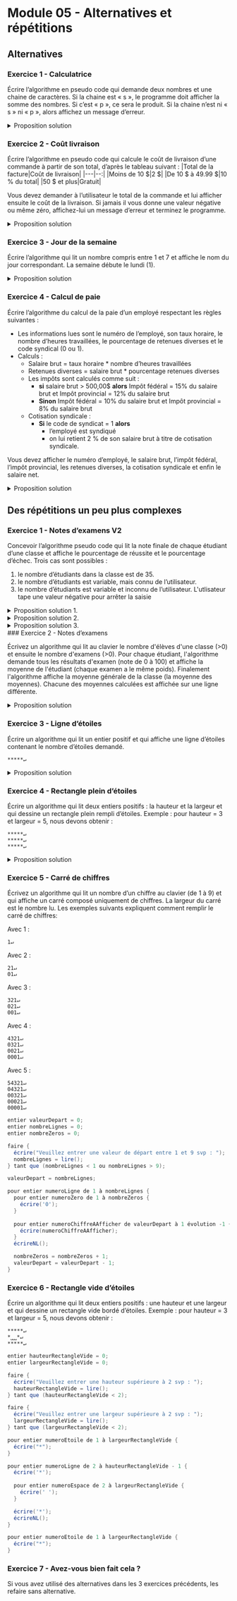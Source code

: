 # Module 05 - Alternatives et répétitions

## Alternatives

### Exercice 1 - Calculatrice

Écrire l’algorithme en pseudo code qui demande deux nombres et une chaine de caractères. Si la chaine est « s », le programme doit afficher la somme des nombres. Si c’est « p », ce sera le produit. Si la chaine n’est ni « s » ni « p », alors affichez un message d’erreur.

<details>
    <summary>Proposition solution</summary>

``` csharp
réel operande1 = 0.0;
réel operande2 = 0.0;
chaine operateur = "";
réel resultatOperation = 0.0;

écrire("Veuillez entrer la valeur du premier opérande : ");
operande1 = lire();

écrire("Veuillez entrer la valeur du second opérande : ");
operande2 = lire();

écrire("Veuillez entrer l'opérateur à appliquer (p pour produit ou s pour somme) : ");
operateur = lire();

selon (operateur) {
  cas "s":
    resultatOperation = operande1 + operande2;
    écrire("La somme de " + operande1.VersChaine() + " et de " + operande2.VersChaine() + " est " + resultatOperateur.VersChaine());

  cas "p":
    resultatOperation = operande1 * operande2;
    écrire("Le produit de " + operande1.VersChaine() + " et de " + operande2.VersChaine() + " est " + resultatOperateur.VersChaine());

  sinon :
    écrire("L'opérateur saisi n'est pas reconnu.");
}

```

</details>

### Exercice 2 - Coût livraison

Écrire l’algorithme en pseudo code qui calcule le coût de livraison d’une commande à partir de son total, d’après le tableau suivant :
|Total de la facture|Coût de livraison|
|---|--:|
|Moins de 10 \$|2 $|
|De 10 \$ à 49.99 \$|10 % du total|
|50 \$ et plus|Gratuit|

Vous devez demander à l’utilisateur le total de la commande et lui afficher ensuite le coût de la livraison.
Si jamais il vous donne une valeur négative ou même zéro, affichez-lui un message d’erreur et terminez le programme.

<details>
    <summary>Proposition solution</summary>

``` csharp
réel totalFacture = 0.0;
réel coutLivraison = 0.0;

écrire("Veuillez entrer le total de la facture svp : ");
totalFacture = lire();

si (totalFacture > 0) {
  si (totalFacture > 0 et totalFacture < 10) {
    coutLivraison = 2.0;
  } sinon si (totalFacture <= 49.99) {
    coutLivraison = totalFacture * 0.1;
  }
}

si (totalFacture <= 0) {
  écrire("Erreur dans le montant de la facture.");
} sinon {
  écrire("Le coût de la livraison est " + coutLivraison.VersChaine());
}
```

</details>

### Exercice 3 - Jour de la semaine

Écrire l’algorithme qui lit un nombre compris entre 1 et 7 et affiche le nom du jour correspondant. La semaine débute le lundi (1).

<details>
    <summary>Proposition solution</summary>

``` csharp
entier jourDeLaSemaine = 0;
chaine texteJourDeLaSemaine = "";

faire {
  écrire("Entrez un nombre entre 1 et 7 svp : ");
  jourDeLaSemaine = lire();
} tant que (jourDeLaSemaine < 1 ou jourDeLaSemaine > 7);

selon (jourDeLaSemaine) {
  cas 1:
    texteJourDeLaSemaine = "lundi";
  cas 2:
    texteJourDeLaSemaine = "mardi";
  cas 3:
    texteJourDeLaSemaine = "mercredi";
  cas 4:
    texteJourDeLaSemaine = "jeudi";
  cas 5:
    texteJourDeLaSemaine = "vendredi";
  cas 6:
    texteJourDeLaSemaine = "samedi";
  cas 7:
    texteJourDeLaSemaine = "dimanche";
}

écrire("Le jour " + jourDeLaSemaine.VersChaine() + " de la semaine est le " + texteJourDeLaSemaine);
```

</details>

### Exercice 4 - Calcul de paie

Écrire l’algorithme du calcul de la paie d’un employé respectant les règles suivantes :

- Les informations lues sont le numéro de l’employé, son taux horaire, le nombre d’heures travaillées, le pourcentage de retenues diverses et le code syndical (0 ou 1).
- Calculs :
  - Salaire brut = taux horaire * nombre d’heures travaillées
  - Retenues diverses = salaire brut * pourcentage retenues diverses
  - Les impôts sont calculés comme suit :
    - **si** salaire brut > 500,00$
**alors** Impôt fédéral = 15% du salaire brut et Impôt provincial = 12% du salaire brut
    - **Sinon** Impôt fédéral = 10% du salaire brut et Impôt provincial = 8% du salaire brut
  - Cotisation syndicale :
    - **Si** le code de syndicat = 1  **alors**
      - l’employé est syndiqué
      - on lui retient 2 % de son salaire brut à titre de cotisation syndicale.

Vous devez afficher le numéro d’employé, le salaire brut, l’impôt fédéral, l’impôt provincial, les retenues diverses, la cotisation syndicale et enfin le salaire net.

<details>
    <summary>Proposition solution</summary>

``` csharp
chaine numeroEmploye = "";
réel tauxHoraire = 0.0;
réel quantiteHeuresTravaillees = 0.0;
réel pourcentageRetenuesDiverses = 0.0;
entier codeSyndical = 0;

réel salaireBrut = 0.0;
réel montantRetenuesDiverses = 0.0;
réel montantCotisationSyndicales = 0.0;
réel montantImpotFederal = 0.0;
réel montantImpotProvincial = 0.0;
réel salaireNet = 0.0;

faire {
  écrire("Veuillez entrer un numéro d'employer svp : ");
  numeroEmploye = lire();
} tant que (numeroEmploye == "");

faire {
  écrire("Veuillez entrer le taux horaire de l'employé svp : ");
  tauxHoraire = lire();
} tant que (tauxHoraire < 0);

faire {
  écrire("Veuillez entrer la quantité d'heures travaillées svp : ");
  quantiteHeuresTravaillees = lire();
} tant que (quantiteHeuresTravaillees <= 0);

faire {
  écrire("Veuillez entrer le pourcentage des retenues diverses svp : ");
  pourcentageRetenuesDiverses = lire();
} tant que (pourcentageRetenuesDiverses < 0 ou pourcentageRetenuesDiverses > 1) ;

faire {
  écrire("Veuillez entrer le code syndical (0 ou 1) svp : ");
  codeSyndical = lire();
} tant que (codeSyndical != 1 et codeSyndical != 0);

salaireBrut = tauxHoraire * quantiteHeuresTravaillees;
montantRetenuesDiverses = salaireBrut * pourcentageRetenuesDiverses;

si (salaireBrut > 500) {
  montantImpotFederal = salaireBrut * .15;
  montantImpotProvincial = salaireBrut * .12;
} sinon {
  montantImpotFederal = salaireBrut * .10;
  montantImpotProvincial = salaireBrut * .08;
}

si (codeSyndical == 1) {
  montantCotisationSyndicales = salaireBrut * .02;
}

salaireNet = salaireBrut - montantRetenuesDiverses - montantImpotFederal - montantImpotProvincial - montantCotisationSyndicales;

Vous devez afficher le numéro d’employé, le salaire brut, l’impôt fédéral, l’impôt provincial, les retenues diverses, la cotisation syndicale et enfin le salaire net.

écrireNL("Numéro employé : " + numeroEmploye);
écrireNL("Salaire brut : " + salaireBrut.VersChaine());
écrireNL("Montant impôt fédéral : " + montantImpotFederal.VersChaine());
écrireNL("Montant impôt provincial : " + montantImpotProvincial.VersChaine());
écrireNL("Montant des retenues diverses : " + montantRetenuesDiverses.VersChaine());
écrireNL("Montant de la cotisation sociale : " + montantCotisationSyndicales.VersChaine());
écrireNL("---");
écrireNL("Salaire net : " + salaireNet.VersChaine());
```

</details>

## Des répétitions un peu plus complexes

### Exercice 1 - Notes d’examens V2

Concevoir l’algorithme pseudo code qui lit la note finale de chaque étudiant d’une classe et affiche le pourcentage de réussite et le pourcentage d’échec. Trois cas sont possibles :

1. le nombre d’étudiants dans la classe est de 35.
2. le nombre d’étudiants est variable, mais connu de l’utilisateur.
3. le nombre d’étudiants est variable et inconnu de l’utilisateur. L'utlisateur tape une valeur négative pour arrêter la saisie

<details>
    <summary>Proposition solution 1.</summary>

``` csharp
entier quantiteReussites = 0;
entier quantiteEchecs = 0;
réel noteFinale = 0.0;

réel pourcentageReussites = 0.0;
réel pourcentageEchecs = 0.0;

pour entier numeroEtudiant de 1 à 35 {
  faire {
    écrire("Veuillez entrer la note finale de l'étudiant " + numeroEtudiant.VersChaine() + " : ");
    noteFinale = lire();
  } tant que (noteFinale < 0 ou noteFinale > 100);

  si (noteFinale >= 60.0) {
    quantiteReussites = quantiteReussites + 1;
  } sinon {
    quantiteEchecs = quantiteEchecs + 1;
  }
}

pourcentageReussites = quantiteReussites * 100.0 / 35;
pourcentageEchecs = quantiteEchecs * 100.0 / 35;

écrireNL("Le pourcentage de réussites est : " + pourcentageReussites.VersChaine());
écrireNL("Le pourcentage d'échecs est : " + pourcentageEchecs.VersChaine());
```

</details>

<details>
    <summary>Proposition solution 2.</summary>

``` csharp
entier quantiteReussites = 0;
entier quantiteEchecs = 0;
entier quantiteEtudiants = 0;
réel noteFinale = 0.0;

réel pourcentageReussites = 0.0;
réel pourcentageEchecs = 0.0;

écrire("Veuillez entrer la quantité d'étudiants à analyser svp : ");
quantiteEtudiants = lire();

pour entier numeroEtudiant de 1 à quantiteEtudiants {
  faire {
    écrire("Veuillez entrer la note finale de l'étudiant " + numeroEtudiant.VersChaine() + " : ");
    noteFinale = lire();
  } tant que (noteFinale < 0 ou noteFinale > 100);

  si (noteFinale >= 60.0) {
    quantiteReussites = quantiteReussites + 1;
  } sinon {
    quantiteEchecs = quantiteEchecs + 1;
  }
}

pourcentageReussites = quantiteReussites * 100.0 / quantiteEtudiants;
pourcentageEchecs = quantiteEchecs * 100.0 / quantiteEtudiants;

écrireNL("Le pourcentage de réussites est : " + pourcentageReussites.VersChaine());
écrireNL("Le pourcentage d'échecs est : " + pourcentageEchecs.VersChaine());
```

</details>

<details>
    <summary>Proposition solution 3.</summary>

``` csharp
entier quantiteReussites = 0;
entier quantiteEchecs = 0;
entier quantiteEtudiants = 0;
réel noteFinale = 0.0;

réel pourcentageReussites = 0.0;
réel pourcentageEchecs = 0.0;

faire {
  écrire("Veuillez entrer la note finale de l'étudiant " + numeroEtudiant.VersChaine() + " : ");
  noteFinale = lire();
} tant que (noteFinale > 100);

tant que (noteFinale >= 0 et noteFinale <=> 100) {
  quantiteEtudiants = quantiteEtudiants + 1;
  si (noteFinale >= 60.0) {
    quantiteReussites = quantiteReussites + 1;
  } sinon {
    quantiteEchecs = quantiteEchecs + 1;
  }

  faire {
    écrire("Veuillez entrer la note finale de l'étudiant " + numeroEtudiant.VersChaine() + " : ");
    noteFinale = lire();
  } tant que (noteFinale > 100);
}

pourcentageReussites = quantiteReussites * 100.0 / quantiteEtudiants;
pourcentageEchecs = quantiteEchecs * 100.0 / quantiteEtudiants;

écrireNL("Le pourcentage de réussites est : " + pourcentageReussites.VersChaine());
écrireNL("Le pourcentage d'échecs est : " + pourcentageEchecs.VersChaine());
```

</details>
### Exercice 2 - Notes d’examens

Écrivez un algorithme qui lit au clavier le nombre d'élèves d'une classe (>0) et ensuite le nombre d'examens (>0).
Pour chaque étudiant, l'algorithme demande tous les résultats d'examen (note de 0 à 100) et affiche la moyenne de l'étudiant (chaque examen a le même poids).
Finalement l'algorithme affiche la moyenne générale de la classe (la moyenne des moyennes). Chacune des moyennes calculées est affichée sur une ligne différente.

<details>
    <summary>Proposition solution</summary>

``` csharp
entier quantiteEtudiants = 0;
entier quantiteNotesParEtudiant = 0;
réel noteFinale = 0.0;
réel sommeNotesEtudiant = 0.0;
réel moyenneEtudiant = 0.0;
réel sommeMoyennesEtudiants = 0.0;
réel moyenneEtudiants = 0.0;

écrire("Veuillez entrer la quantité d'étudiants svp : ");
quantiteEtudiants = lire();
écrire("Veuillez entrer le nombre d'examens par étudiant : ");
quantiteNotesParEtudiant = lire();

pour entier numeroEtudiant de 1 à quantiteEtudiants {
  sommeNotesEtudiant = 0.0;

  écrire("Nous allons traiter l'étudiant " + numeroEtudiant.VersChaine());
  pour entier numeroExamen de 1 à quantiteNotesParEtudiant {
    faire {
      écrire("Veuillez entrer la note finale de l'examen " + numeroExamen.VersChaine() + " de l'étudiant " + numeroEtudiant.VersChaine() + " : ");
      noteFinale = lire();
    } tant que (noteFinale < 0 ou noteFinale > 100);

    sommeNotesEtudiant = sommeNotesEtudiant + noteFinale;
  }

  moyenneEtudiant = sommeNotesEtudiant / quantiteNotesParEtudiant;

  sommeMoyennesEtudiants = sommeMoyennesEtudiants + moyenneEtudiant;

  écrire("L'étudiant " + numeroEtudiant.VersChaine() + " a une moyenne de : " + moyenneEtudiant.VersChaine())
}

moyenneEtudiants = sommeMoyennesEtudiants / quantiteEtudiants;
écrire("La moyenne des étudiants est : " + moyenneEtudiants.VersChaine());
```

</details>

### Exercice 3 - Ligne d’étoiles

Écrire un algorithme qui lit un entier positif et qui affiche une ligne d’étoiles contenant le nombre d’étoiles demandé.

```console
*****↵
```

<details>
    <summary>Proposition solution</summary>

``` csharp
entier largeurLigne = 0;

écrire("Veuillez entrer une largeur de ligne svp : ");
largeurLigne = lire();

pour entier numeroEtoile de 1 à largeurLigne {
  écrire("*");
}
écrireNL("");
```

</details>

### Exercice 4 - Rectangle plein d’étoiles

Écrire un algorithme qui lit deux entiers positifs : la hauteur et la largeur et qui dessine un rectangle plein rempli d’étoiles.
Exemple : pour hauteur = 3 et largeur = 5, nous devons obtenir :

```console
*****↵
*****↵
*****↵
```

<details>
    <summary>Proposition solution</summary>

``` csharp
entier largeurRectangle = 0;
entier hauteurRectangle = 0;

écrire("Veuillez entrer une largeur de rectangle svp : ");
largeurRectangle = lire();
écrire("Veuillez entrer une hauteur de rectangle svp : ");
hauteurRectangle = lire();

pour entier numeroLigne de 1 à hauteurRectangle {
  pour entier numeroEtoile de 1 à largeurRectangle {
    écrire("*");
  }
  écrireNL("");
}
```

</details>

### Exercice 5 - Carré de chiffres

Écrivez un algorithme qui lit un nombre d’un chiffre au clavier (de 1 à 9) et qui affiche un carré composé uniquement de chiffres. La largeur du carré est le nombre lu. Les exemples suivants expliquent comment remplir le carré de chiffres:

Avec 1 :

```console
1↵
```

Avec 2 :

```console
21↵
01↵
```

Avec 3 :

```console
321↵
021↵
001↵
```

Avec 4 :

```console
4321↵
0321↵
0021↵
0001↵
```

Avec 5 :

```console
54321↵
04321↵
00321↵
00021↵
00001↵
```

``` csharp
entier valeurDepart = 0;
entier nombreLignes = 0;
entier nombreZeros = 0;

faire {
  écrire("Veuillez entrer une valeur de départ entre 1 et 9 svp : ");
  nombreLignes = lire();
} tant que (nombreLignes < 1 ou nombreLignes > 9);

valeurDepart = nombreLignes;

pour entier numeroLigne de 1 à nombreLignes {
  pour entier numeroZero de 1 à nombreZeros {
    écrire('0');
  }
  
  pour entier numeroChiffreAAfficher de valeurDepart à 1 évolution -1 {
    écrire(numeroChiffreAAfficher);
  }
  écrireNL();

  nombreZeros = nombreZeros + 1;
  valeurDepart = valeurDepart - 1;
}
```

### Exercice 6 - Rectangle vide d’étoiles

Écrire un algorithme qui lit deux entiers positifs : une hauteur et une largeur et qui dessine un rectangle vide bordé d’étoiles.
Exemple : pour hauteur = 3 et largeur = 5, nous devons obtenir :

```console
*****↵
*˽˽˽*↵
*****↵
```

``` csharp
entier hauteurRectangleVide = 0;
entier largeurRectangleVide = 0;

faire {
  écrire("Veuillez entrer une hauteur supérieure à 2 svp : ");
  hauteurRectangleVide = lire();
} tant que (hauteurRectangleVide < 2);

faire {
  écrire("Veuillez entrer une largeur supérieure à 2 svp : ");
  largeurRectangleVide = lire();
} tant que (largeurRectangleVide < 2);

pour entier numeroEtoile de 1 à largeurRectangleVide {
  écrire("*");
}

pour entier numeroLigne de 2 à hauteurRectangleVide - 1 {
  écrire('*');
  
  pour entier numeroEspace de 2 à largeurRectangleVide {
    écrire(' ');
  }

  écrire('*');
  écrireNL();
}

pour entier numeroEtoile de 1 à largeurRectangleVide {
  écrire("*");
}
```

### Exercice 7 - Avez-vous bien fait cela ?

Si vous avez utilisé des alternatives dans les 3 exercices précédents, les refaire sans alternative.
